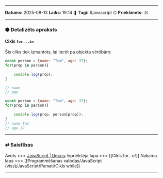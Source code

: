 ___

**Datums:** 2025-08-13
**Laiks:** 19:14
❚ **Tagi:** #javascript 
⌬ **Priekšmets:**  `JS`

---
### ⬢ Detalizēts apraksts
#### Cikls `for...in`

Šis cilks tiek izmantots, lai iterēt pa objekta vērtībām:

```js
const person = {name: "Tom", age: 37};
for(prop in person){
      
    console.log(prop);
}

// name
// age
```

```js
const person = {name: "Tom", age: 37};
for(prop in person){
      
    console.log(prop, person[prop]);
}
// name Tom
// age 37
```

---
### ⇄ Saistības

Avots >>> [JavaScript \| Циклы](https://metanit.com/web/javascript/2.7.php)
Iepriekšēja lapa >>> [[Cikls for...of]]
Nākama lapa >>> [[Programmēšanas valodas/JavaScript (viss)/JavaScript/Pamati/Cikls while]]

---